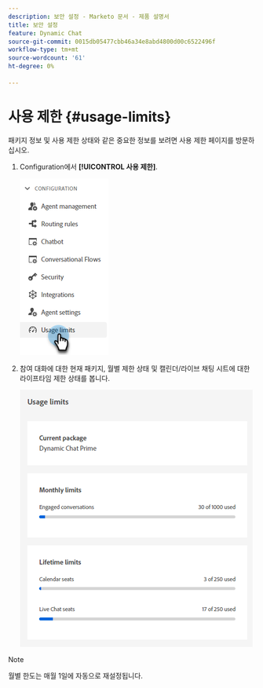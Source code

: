 ```yaml
---
description: 보안 설정 - Marketo 문서 - 제품 설명서
title: 보안 설정
feature: Dynamic Chat
source-git-commit: 0015db05477cbb46a34e8abd4800d00c6522496f
workflow-type: tm+mt
source-wordcount: '61'
ht-degree: 0%

---
```


# 사용 제한 {#usage-limits}

패키지 정보 및 사용 제한 상태와 같은 중요한 정보를 보려면 사용 제한 페이지를 방문하십시오.

1. Configuration에서 **[!UICONTROL 사용 제한]**.

   ![](assets/usage-limits-1.png)

1. 참여 대화에 대한 현재 패키지, 월별 제한 상태 및 캘린더/라이브 채팅 시트에 대한 라이프타임 제한 상태를 봅니다.

   ![](assets/usage-limits-2.png)

>[!NOTE]
>
>월별 한도는 매월 1일에 자동으로 재설정됩니다.
